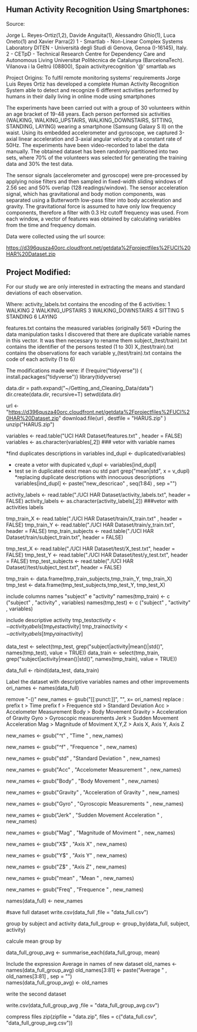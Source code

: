 ## Human Activity Recognition Using Smartphones:


Source:

Jorge L. Reyes-Ortiz(1,2), Davide Anguita(1), Alessandro Ghio(1), Luca Oneto(1) and Xavier Parra(2)
1 - Smartlab - Non-Linear Complex Systems Laboratory
DITEN - Università degli Studi di Genova, Genoa (I-16145), Italy.
2 - CETpD - Technical Research Centre for Dependency Care and Autonomous Living
Universitat Politècnica de Catalunya (BarcelonaTech). Vilanova i la Geltrú (08800), Spain
activityrecognition '@' smartlab.ws

Project Origins:
To fulfil remote monitoring systems’ requirements Jorge Luis Reyes Ortiz has developed a complete Human Activity Recognition System able to detect and recognize 6 different activities performed by humans in their daily living in online mode using smartphones

The experiments have been carried out with a group of 30 volunteers within an age bracket of 19-48 years. Each person performed six activities (WALKING, WALKING_UPSTAIRS, WALKING_DOWNSTAIRS, SITTING, STANDING, LAYING) wearing a smartphone (Samsung Galaxy S II) on the waist. Using its embedded accelerometer and gyroscope, we captured 3-axial linear acceleration and 3-axial angular velocity at a constant rate of 50Hz. The experiments have been video-recorded to label the data manually. The obtained dataset has been randomly partitioned into two sets, where 70% of the volunteers was selected for generating the training data and 30% the test data. 

The sensor signals (accelerometer and gyroscope) were pre-processed by applying noise filters and then sampled in fixed-width sliding windows of 2.56 sec and 50% overlap (128 readings/window). The sensor acceleration signal, which has gravitational and body motion components, was separated using a Butterworth low-pass filter into body acceleration and gravity. The gravitational force is assumed to have only low frequency components, therefore a filter with 0.3 Hz cutoff frequency was used. From each window, a vector of features was obtained by calculating variables from the time and frequency domain.  

Data were collected using the url source:

 https://d396qusza40orc.cloudfront.net/getdata%2Fprojectfiles%2FUCI%20HAR%20Dataset.zip

## Project Modified:
For our study we are only interested in extracting the means and standard deviations of each observation.

Where:
activity_labels.txt contains the encoding of the 6 activities:
1 WALKING
2 WALKING_UPSTAIRS
3 WALKING_DOWNSTAIRS
4 SITTING
5 STANDING
6 LAYING

features.txt contains the measured variables (originally 561)
*During the data manipulation tasks I discovered that there are duplicate variable names in this vector. 
It was then necessary to rename them
subject_(test/train).txt contains the identifier of the persons tested (1 to 30)
X_(test/train).txt contains the observations for each variable
y_(test/train).txt contains the code of each activity (1 to 6)

The modifications made were: 
if (!require("tidyverse")) {
   install.packages("tidyverse")}
library(tidyverse)

data.dir = path.expand("~/Getting_and_Cleaning_Data/data")
dir.create(data.dir, recursive=T)
setwd(data.dir)

url <- "https://d396qusza40orc.cloudfront.net/getdata%2Fprojectfiles%2FUCI%20HAR%20Dataset.zip"
download.file(url , destfile = "HARUS.zip" )
unzip("HARUS.zip")

variables <- read.table("UCI HAR Dataset/features.txt" , header = FALSE)
variables <- as.character(variables[,2])  ### vetor with variable names

*find duplicates descriptions in variables
ind_dupl <- duplicated(variables)
* create a vetor with dupicated
v_dupl <- variables[ind_dupl]
* test se in duplicated exist mean ou std part
grep("mean|std", x = v_dupl)
*replacing duplicate descriptions with innocuous descriptions
variables[ind_dupl] <- paste("new_descricao" , seq(1:84) , sep ="")

activity_labels <- read.table("./UCI HAR Dataset/activity_labels.txt", header = FALSE)
activity_labels <- as.character(activity_labels[,2])  ###vetor with activities labels

tmp_train_X <- read.table("./UCI HAR Dataset/train/X_train.txt" , header = FALSE) 
tmp_train_Y <- read.table("./UCI HAR Dataset/train/y_train.txt", header = FALSE) 
tmp_train_subjects <- read.table("./UCI HAR Dataset/train/subject_train.txt", header = FALSE) 

tmp_test_X <- read.table("./UCI HAR Dataset/test/X_test.txt", header = FALSE) 
tmp_test_Y <- read.table("./UCI HAR Dataset/test/y_test.txt", header = FALSE) 
tmp_test_subjects <- read.table("./UCI HAR Dataset//test/subject_test.txt", header = FALSE)  

tmp_train <- data.frame(tmp_train_subjects,tmp_train_Y, tmp_train_X)
tmp_test  <- data.frame(tmp_test_subjects,tmp_test_Y, tmp_test_X)

include columns names "subject" e "activity"
names(tmp_train) <- c ("subject" , "activity" , variables)
names(tmp_test) <- c ("subject" , "activity" , variables)

include descriptive activity 
tmp_test$activity <- activity_labels[tmp_test$activity]
tmp_train$activity <- activity_labels[tmp_train$activity]

data_test <- select(tmp_test,  grep("subject|activity|mean()|std()", names(tmp_test), value = TRUE))
data_train <- select(tmp_train,  grep("subject|activity|mean()|std()", names(tmp_train), value = TRUE))

data_full <- rbind(data_test, data_train) 

 Label the dataset with descriptive variables names and other improvements
ori_names <- names(data_full)

remove "-()"
new_names <- gsub("[[:punct:]]", "", x= ori_names)
 replace :
 prefix t > Time 
 prefix f > Frequence
 std > Standard Deviation
 Acc > Accelometer Measurement 
 Body > Body Movement
 Gravity > Acceleration of Gravity
 Gyro > Gyroscopic measurements
 Jerk > Sudden Movement Acceleration
 Mag > Magnitude of Moviment 
 X,Y,Z > Axis X, Axis Y, Axis Z

new_names <- gsub("^t" , "Time " , new_names)

new_names <- gsub("^f" , "Frequence " , new_names)

new_names <- gsub("std" , "Standard Deviation " , new_names)

new_names <- gsub("Acc" , "Accelometer Measurement  " , new_names)

new_names <- gsub("Body" , "Body Movement " , new_names)

new_names <- gsub("Gravity" , "Acceleration of Gravity " , new_names)

new_names <- gsub("Gyro" , "Gyroscopic Measurements " , new_names)

new_names <- gsub("Jerk" , "Sudden Movement Acceleration " , new_names)

new_names <- gsub("Mag" , "Magnitude of Moviment " , new_names)

new_names <- gsub("X$" , "Axis X" , new_names)

new_names <- gsub("Y$" , "Axis Y" , new_names)

new_names <- gsub("Z$" , "Axis Z" , new_names)

new_names <- gsub("mean" , "Mean " , new_names)

new_names <- gsub("Freq" , "Frequence " , new_names)

names(data_full) <- new_names

#save full dataset
write.csv(data_full ,file = "data_full.csv")

group by subject and activity
data_full_group <- group_by(data_full, subject, activity)

 calcule mean group by

data_full_group_avg <- summarise_each(data_full_group, mean)

Include the expression Average in names of new dataset
old_names <- names(data_full_group_avg)
old_names[3:81] <- paste("Average " , old_names[3:81] , sep = "")  
names(data_full_group_avg) <- old_names

 write the second dataset

write.csv(data_full_group_avg ,file = "data_full_group_avg.csv")

compress  files
zip(zipfile = "data.zip", files = c("data_full.csv", "data_full_group_avg.csv"))

